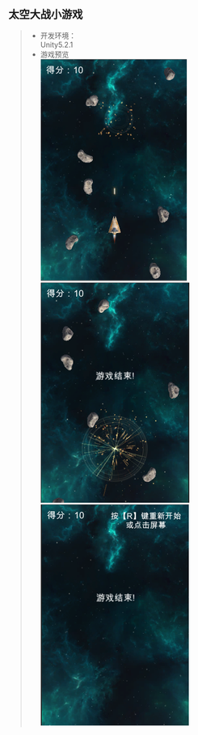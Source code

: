 ## 太空大战小游戏  
>* 开发环境：  
Unity5.2.1  
>* 游戏预览  
![](./Previews/1.png)  
![](./Previews/2.png)  
![](./Previews/3.png)


